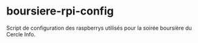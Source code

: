 # boursiere-rpi-config
Script de configuration des raspberrys utilisés pour la soirée boursière du Cercle Info.
